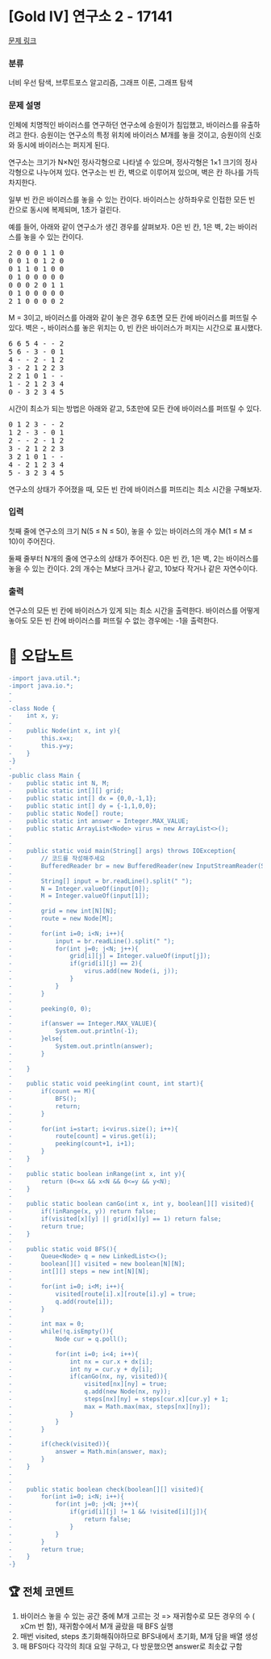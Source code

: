 # [Gold IV] 연구소 2 - 17141 

[문제 링크](https://www.acmicpc.net/problem/17141) 

### 분류

너비 우선 탐색, 브루트포스 알고리즘, 그래프 이론, 그래프 탐색

### 문제 설명

<p>인체에 치명적인 바이러스를 연구하던 연구소에 승원이가 침입했고, 바이러스를 유출하려고 한다. 승원이는 연구소의 특정 위치에 바이러스 M개를 놓을 것이고, 승원이의 신호와 동시에 바이러스는 퍼지게 된다.</p>

<p>연구소는 크기가 N×N인 정사각형으로 나타낼 수 있으며, 정사각형은 1×1 크기의 정사각형으로 나누어져 있다. 연구소는 빈 칸, 벽으로 이루어져 있으며, 벽은 칸 하나를 가득 차지한다.</p>

<p>일부 빈 칸은 바이러스를 놓을 수 있는 칸이다. 바이러스는 상하좌우로 인접한 모든 빈 칸으로 동시에 복제되며, 1초가 걸린다.</p>

<p>예를 들어, 아래와 같이 연구소가 생긴 경우를 살펴보자. 0은 빈 칸, 1은 벽, 2는 바이러스를 놓을 수 있는 칸이다.</p>

<pre>2 0 0 0 1 1 0
0 0 1 0 1 2 0
0 1 1 0 1 0 0
0 1 0 0 0 0 0
0 0 0 2 0 1 1
0 1 0 0 0 0 0
2 1 0 0 0 0 2</pre>

<p>M = 3이고, 바이러스를 아래와 같이 놓은 경우 6초면 모든 칸에 바이러스를 퍼뜨릴 수 있다. 벽은 -, 바이러스를 놓은 위치는 0, 빈 칸은 바이러스가 퍼지는 시간으로 표시했다.</p>

<pre>6 6 5 4 - - 2
5 6 - 3 - 0 1
4 - - 2 - 1 2
3 - 2 1 2 2 3
2 2 1 0 1 - -
1 - 2 1 2 3 4
0 - 3 2 3 4 5</pre>

<p>시간이 최소가 되는 방법은 아래와 같고, 5초만에 모든 칸에 바이러스를 퍼뜨릴 수 있다.</p>

<pre>0 1 2 3 - - 2
1 2 - 3 - 0 1
2 - - 2 - 1 2
3 - 2 1 2 2 3
3 2 1 0 1 - -
4 - 2 1 2 3 4
5 - 3 2 3 4 5</pre>

<p>연구소의 상태가 주어졌을 때, 모든 빈 칸에 바이러스를 퍼뜨리는 최소 시간을 구해보자.</p>

### 입력 

 <p>첫째 줄에 연구소의 크기 N(5 ≤ N ≤ 50), 놓을 수 있는 바이러스의 개수 M(1 ≤ M ≤ 10)이 주어진다.</p>

<p>둘째 줄부터 N개의 줄에 연구소의 상태가 주어진다. 0은 빈 칸, 1은 벽, 2는 바이러스를 놓을 수 있는 칸이다. 2의 개수는 M보다 크거나 같고, 10보다 작거나 같은 자연수이다.</p>

### 출력 

 <p>연구소의 모든 빈 칸에 바이러스가 있게 되는 최소 시간을 출력한다. 바이러스를 어떻게 놓아도 모든 빈 칸에 바이러스를 퍼뜨릴 수 없는 경우에는 -1을 출력한다.</p>



#  🚀  오답노트 

```diff
-import java.util.*;
-import java.io.*;
-
-
-class Node {
-    int x, y;
-    
-    public Node(int x, int y){
-        this.x=x;
-        this.y=y;
-    }
-}
-
-public class Main {
-    public static int N, M;
-    public static int[][] grid;
-    public static int[] dx = {0,0,-1,1};
-    public static int[] dy = {-1,1,0,0};
-    public static Node[] route;
-    public static int answer = Integer.MAX_VALUE;
-    public static ArrayList<Node> virus = new ArrayList<>();
-    
-    
-    public static void main(String[] args) throws IOException{
-        // 코드를 작성해주세요
-        BufferedReader br = new BufferedReader(new InputStreamReader(System.in));
-        
-        String[] input = br.readLine().split(" ");
-        N = Integer.valueOf(input[0]);
-        M = Integer.valueOf(input[1]);
-        
-        grid = new int[N][N];
-        route = new Node[M];
-        
-        for(int i=0; i<N; i++){
-            input = br.readLine().split(" ");
-            for(int j=0; j<N; j++){
-                grid[i][j] = Integer.valueOf(input[j]);
-                if(grid[i][j] == 2){
-                    virus.add(new Node(i, j));
-                }
-            }
-        }
-        
-        peeking(0, 0);
-        
-        if(answer == Integer.MAX_VALUE){
-            System.out.println(-1);
-        }else{
-            System.out.println(answer);
-        }
-        
-    }
-    
-    public static void peeking(int count, int start){
-        if(count == M){
-            BFS();
-            return;
-        }
-        
-        for(int i=start; i<virus.size(); i++){
-            route[count] = virus.get(i);
-            peeking(count+1, i+1);
-        }
-    }
-    
-    public static boolean inRange(int x, int y){
-        return (0<=x && x<N && 0<=y && y<N);
-    }
-    
-    public static boolean canGo(int x, int y, boolean[][] visited){
-        if(!inRange(x, y)) return false;
-        if(visited[x][y] || grid[x][y] == 1) return false;
-        return true;
-    }
-    
-    public static void BFS(){
-        Queue<Node> q = new LinkedList<>();
-        boolean[][] visited = new boolean[N][N];
-        int[][] steps = new int[N][N];
-        
-        for(int i=0; i<M; i++){
-            visited[route[i].x][route[i].y] = true;
-            q.add(route[i]);
-        }
-        
-        int max = 0;
-        while(!q.isEmpty()){
-            Node cur = q.poll();
-            
-            for(int i=0; i<4; i++){
-                int nx = cur.x + dx[i];
-                int ny = cur.y + dy[i];
-                if(canGo(nx, ny, visited)){
-                    visited[nx][ny] = true;
-                    q.add(new Node(nx, ny));
-                    steps[nx][ny] = steps[cur.x][cur.y] + 1;
-                    max = Math.max(max, steps[nx][ny]);
-                }
-            }
-        }
-        
-        if(check(visited)){
-            answer = Math.min(answer, max);
-        }
-    }
-    
-    
-    public static boolean check(boolean[][] visited){
-        for(int i=0; i<N; i++){
-            for(int j=0; j<N; j++){
-                if(grid[i][j] != 1 && !visited[i][j]){
-                    return false;
-                }
-            }
-        }
-        return true;
-    }
-}

```


 ## 🏆 전체 코멘트 

1. 바이러스 놓을 수 있는 공간 중에 M개 고르는 것 => 재귀함수로 모든 경우의 수 ( xCm 번 함), 재귀함수에서 M개 골랐을 때 BFS 실행
2. 매번 visited, steps 초기화해줘야하므로 BFS내에서 초기화, M개 담을 배열 생성
3. 매 BFS마다 각각의 최대 요일 구하고, 다 방문했으면 answer로 최솟값 구함